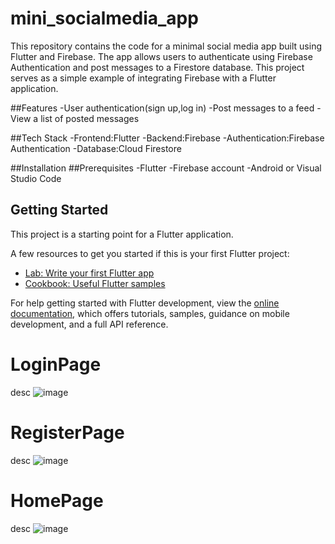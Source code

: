 # mini_socialmedia_app

This repository contains the code for a minimal social media app built
using Flutter and Firebase. The app allows users to authenticate using
Firebase Authentication and post messages to a Firestore database. This
project serves as a simple example of integrating Firebase with a Flutter
application.

##Features
  -User authentication(sign up,log in)
  -Post messages to a feed
  -View a list of posted messages

##Tech Stack
  -Frontend:Flutter
  -Backend:Firebase
    -Authentication:Firebase Authentication
    -Database:Cloud Firestore

##Installation
  ##Prerequisites
    -Flutter
    -Firebase account
    -Android or Visual Studio Code

    

## Getting Started

This project is a starting point for a Flutter application.

A few resources to get you started if this is your first Flutter project:

- [Lab: Write your first Flutter app](https://docs.flutter.dev/get-started/codelab)
- [Cookbook: Useful Flutter samples](https://docs.flutter.dev/cookbook)

For help getting started with Flutter development, view the
[online documentation](https://docs.flutter.dev/), which offers tutorials,
samples, guidance on mobile development, and a full API reference.

# LoginPage
desc
![image](https://github.com/user-attachments/assets/f849d06d-7b73-4e48-90bd-4ffd7522200b)

# RegisterPage
 desc
 ![image](https://github.com/user-attachments/assets/494781fa-a8d8-4085-8a8e-b32eb6d22832)

# HomePage
 desc
 ![image](https://github.com/user-attachments/assets/d7bdedd1-7bc7-414f-b334-54f61873477d)

